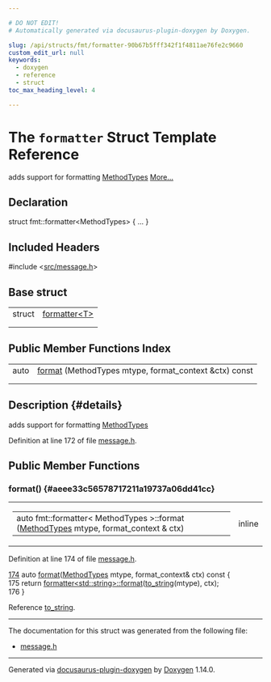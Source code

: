 ```yaml
---

# DO NOT EDIT!
# Automatically generated via docusaurus-plugin-doxygen by Doxygen.

slug: /api/structs/fmt/formatter-90b67b5fff342f1f4811ae76fe2c9660
custom_edit_url: null
keywords:
  - doxygen
  - reference
  - struct
toc_max_heading_level: 4

---
```


<div class="doxyPage">

# The `formatter` Struct Template Reference

<p>adds support for formatting <a href="/web-doxygen/docs/api/files/src/types-h/#a0872178db42722c310fe6117189ed441">MethodTypes</a> <a href="#details">More...</a></p>

## Declaration

<div class="doxyDeclaration">
struct fmt::formatter&lt;MethodTypes&gt; { ... }
</div>

## Included Headers

<div class="doxyIncludesList">#include &lt;<a href="/web-doxygen/docs/api/files/src/message-h">src/message.h</a>&gt;
</div>

## Base struct

<table class="doxyMembersIndex">

<tr class="doxyMemberIndexItem">
<td class="doxyMemberIndexItemType" align="left" valign="top">struct</td>
<td class="doxyMemberIndexItemName" align="left" valign="top"><a href="/web-doxygen/docs/api/structs/fmt/formatter">formatter&lt;T&gt;</a></td>
</tr>
<tr class="doxyMemberIndexDescription">
<td class="doxyMemberIndexDescriptionLeft"></td>
<td class="doxyMemberIndexDescriptionRight">
</td>
</tr>
<tr class="doxyMemberIndexSeparator">
<td class="doxyMemberIndexSeparator" colspan="2"></td>
</tr>

</table>

## Public Member Functions Index

<table class="doxyMembersIndex">

<tr class="doxyMemberIndexItem">
<td class="doxyMemberIndexItemType" align="left" valign="top">auto</td>
<td class="doxyMemberIndexItemName" align="left" valign="top"><a href="#aeee33c56578717211a19737a06dd41cc">format</a> (MethodTypes mtype, format_context &amp;ctx) const</td>
</tr>
<tr class="doxyMemberIndexDescription">
<td class="doxyMemberIndexDescriptionLeft"></td>
<td class="doxyMemberIndexDescriptionRight">
</td>
</tr>
<tr class="doxyMemberIndexSeparator">
<td class="doxyMemberIndexSeparator" colspan="2"></td>
</tr>

</table>

## Description {#details}

<p>adds support for formatting <a href="/web-doxygen/docs/api/files/src/types-h/#a0872178db42722c310fe6117189ed441">MethodTypes</a></p>

<p>Definition at line 172 of file <a href="/web-doxygen/docs/api/files/src/message-h">message.h</a>.</p>

<div class="doxySectionDef">

## Public Member Functions

### format() {#aeee33c56578717211a19737a06dd41cc}

<div class="doxyMemberItem">
<div class="doxyMemberProto">
<table class="doxyMemberLabels">
<tr class="doxyMemberLabels">
<td class="doxyMemberLabelsLeft">
<table class="doxyMemberName">
<tr>
<td class="doxyMemberName">auto fmt::formatter&lt; MethodTypes &gt;::format (<a href="/web-doxygen/docs/api/files/src/types-h/#a0872178db42722c310fe6117189ed441">MethodTypes</a> mtype, format_context &amp; ctx)</td>
</tr>
</table>
</td>
<td class="doxyMemberLabelsRight">
<span class="doxyMemberLabels">
<span class="doxyMemberLabel inline">inline</span>
</span>
</td>
</tr>
</table>
</div>
<div class="doxyMemberDoc">


<p>Definition at line 174 of file <a href="/web-doxygen/docs/api/files/src/message-h">message.h</a>.</p>

<div class="doxyProgramListing">

<div class="doxyCodeLine"><span class="doxyLineNumber"><a href="#aeee33c56578717211a19737a06dd41cc">174</a></span><span class="doxyLineContent"><span class="doxyHighlight">  </span><span class="doxyHighlightKeyword">auto</span><span class="doxyHighlight"> <a href="#aeee33c56578717211a19737a06dd41cc">format</a>(<a href="/web-doxygen/docs/api/files/src/types-h/#a0872178db42722c310fe6117189ed441">MethodTypes</a> mtype, format_context&amp; ctx)</span><span class="doxyHighlightKeyword"> const </span><span class="doxyHighlight">{</span></span></div>
<div class="doxyCodeLine"><span class="doxyLineNumber">175</span><span class="doxyLineContent"><span class="doxyHighlight">    </span><span class="doxyHighlightKeywordFlow">return</span><span class="doxyHighlight"> <a href="/web-doxygen/docs/api/structs/fmt/formatter">formatter&lt;std::string&gt;::format</a>(<a href="/web-doxygen/docs/api/files/src/types-h/#a77df23cf91cf59df5e7edf9f887daa7c">to_string</a>(mtype), ctx);</span></span></div>
<div class="doxyCodeLine"><span class="doxyLineNumber">176</span><span class="doxyLineContent"><span class="doxyHighlight">  }</span></span></div>

</div>


Reference <a href="/web-doxygen/docs/api/files/src/types-h/#a77df23cf91cf59df5e7edf9f887daa7c">to&#95;string</a>.
</div>
</div>

</div>

<hr/>

<p>The documentation for this struct was generated from the following file:</p>

<ul>
<li><a href="/web-doxygen/docs/api/files/src/message-h">message.h</a></li>
</ul>

<hr/>

<p class="doxyGeneratedBy">Generated via <a href="https://github.com/xpack/docusaurus-plugin-doxygen">docusaurus-plugin-doxygen</a> by <a href="https://www.doxygen.nl">Doxygen</a> 1.14.0.</p>

</div>
